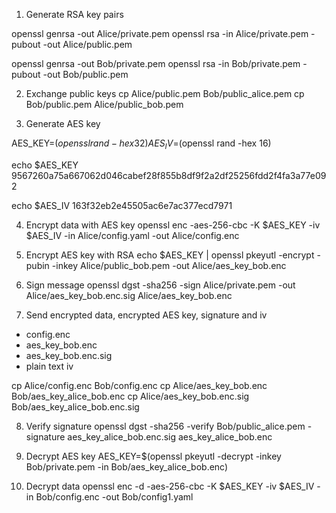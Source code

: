 1. Generate RSA key pairs

openssl genrsa -out Alice/private.pem
openssl rsa -in Alice/private.pem -pubout -out Alice/public.pem

openssl genrsa -out Bob/private.pem
openssl rsa -in Bob/private.pem -pubout -out Bob/public.pem

2. Exchange public keys
cp Alice/public.pem Bob/public_alice.pem
cp Bob/public.pem Alice/public_bob.pem

1. Generate AES key

AES_KEY=$(openssl rand -hex 32)
AES_IV=$(openssl rand -hex 16)

echo $AES_KEY
9567260a75a667062d046cabef28f855b8df9f2a2df25256fdd2f4fa3a77e092

echo $AES_IV
163f32eb2e45505ac6e7ac377ecd7971

4. Encrypt data with AES key
openssl enc -aes-256-cbc -K $AES_KEY -iv $AES_IV -in Alice/config.yaml -out Alice/config.enc

5. Encrypt AES key with RSA
echo $AES_KEY | openssl pkeyutl -encrypt -pubin -inkey Alice/public_bob.pem  -out Alice/aes_key_bob.enc

1. Sign message
openssl dgst -sha256 -sign Alice/private.pem -out Alice/aes_key_bob.enc.sig Alice/aes_key_bob.enc

1. Send encrypted data, encrypted AES key, signature and iv
- config.enc
- aes_key_bob.enc
- aes_key_bob.enc.sig
- plain text iv

cp Alice/config.enc Bob/config.enc
cp Alice/aes_key_bob.enc Bob/aes_key_alice_bob.enc
cp Alice/aes_key_bob.enc.sig Bob/aes_key_alice_bob.enc.sig

8. Verify signature
openssl dgst -sha256 -verify Bob/public_alice.pem -signature aes_key_alice_bob.enc.sig aes_key_alice_bob.enc

9. Decrypt AES key
AES_KEY=$(openssl pkeyutl -decrypt -inkey Bob/private.pem -in Bob/aes_key_alice_bob.enc)

10. Decrypt data
openssl enc -d -aes-256-cbc -K $AES_KEY -iv $AES_IV -in Bob/config.enc -out Bob/config1.yaml




